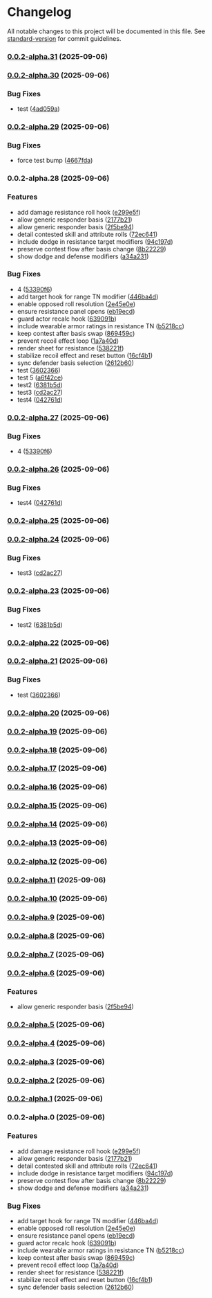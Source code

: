 # Changelog

All notable changes to this project will be documented in this file. See [standard-version](https://github.com/conventional-changelog/standard-version) for commit guidelines.

### [0.0.2-alpha.31](https://github.com/mirnau/sr3e/compare/v0.0.2-alpha.30...v0.0.2-alpha.31) (2025-09-06)

### [0.0.2-alpha.30](https://github.com/mirnau/sr3e/compare/v0.0.2-alpha.29...v0.0.2-alpha.30) (2025-09-06)


### Bug Fixes

* test ([4ad059a](https://github.com/mirnau/sr3e/commit/4ad059abf604130e450c4173f126f123a16c0c12))

### [0.0.2-alpha.29](https://github.com/mirnau/sr3e/compare/v0.0.2-alpha.28...v0.0.2-alpha.29) (2025-09-06)


### Bug Fixes

* force test bump ([4667fda](https://github.com/mirnau/sr3e/commit/4667fdaac66fae27d3a8f458ab8639bacdb62dd4))

### 0.0.2-alpha.28 (2025-09-06)


### Features

* add damage resistance roll hook ([e299e5f](https://github.com/mirnau/sr3e/commit/e299e5ff1cc52e70dd826b405687bd64eb1efdf2))
* allow generic responder basis ([2177b21](https://github.com/mirnau/sr3e/commit/2177b2154b50d0f40749a877f0507aa4ce6718f3))
* allow generic responder basis ([2f5be94](https://github.com/mirnau/sr3e/commit/2f5be946e2f470ba7125f2526e9af7bca15ec91c))
* detail contested skill and attribute rolls ([72ec641](https://github.com/mirnau/sr3e/commit/72ec641e910b6d124cb1f7787562e4e05987649f))
* include dodge in resistance target modifiers ([94c197d](https://github.com/mirnau/sr3e/commit/94c197da27fb1a5c62a38bcf1a6e434d7eca0ba3))
* preserve contest flow after basis change ([8b22229](https://github.com/mirnau/sr3e/commit/8b22229232d14317693c7d97e546b401fcb1fa05))
* show dodge and defense modifiers ([a34a231](https://github.com/mirnau/sr3e/commit/a34a231a0831e7c76189f5dfa3e102d7bee75e1b))


### Bug Fixes

* 4 ([53390f6](https://github.com/mirnau/sr3e/commit/53390f6597b7b0c1ea19695295cfe3a407786cff))
* add target hook for range TN modifier ([446ba4d](https://github.com/mirnau/sr3e/commit/446ba4dd04c10edd27be057e17375b1136ab2fd4))
* enable opposed roll resolution ([2e45e0e](https://github.com/mirnau/sr3e/commit/2e45e0e39aa171049873e8b6a311a7ffcb175a50))
* ensure resistance panel opens ([eb19ecd](https://github.com/mirnau/sr3e/commit/eb19ecdfae67da4b484d740ebcb134969a4f757f))
* guard actor recalc hook ([639091b](https://github.com/mirnau/sr3e/commit/639091ba51629b919213034a7a342b4b617f2cbd))
* include wearable armor ratings in resistance TN ([b5218cc](https://github.com/mirnau/sr3e/commit/b5218ccb246e9a509f0533d957cd739feddf49ee))
* keep contest after basis swap ([869459c](https://github.com/mirnau/sr3e/commit/869459c40da538262fd71cd26c473b4d049f2023))
* prevent recoil effect loop ([1a7a40d](https://github.com/mirnau/sr3e/commit/1a7a40d3e51f1b24335baf2e70b7544bbe03a0b9))
* render sheet for resistance ([538221f](https://github.com/mirnau/sr3e/commit/538221fca6cb6fbd2c3655f85c0fe69360e89943))
* stabilize recoil effect and reset button ([16cf4b1](https://github.com/mirnau/sr3e/commit/16cf4b14d3dceb42703b324fbc5d291d3c69fe42))
* sync defender basis selection ([2612b60](https://github.com/mirnau/sr3e/commit/2612b60f8577e2ee734596bace45321e2bb4d5cb))
* test ([3602366](https://github.com/mirnau/sr3e/commit/36023668922ee76037a0da3965ad7dd85bb8a734))
* test 5 ([a6f42ce](https://github.com/mirnau/sr3e/commit/a6f42ce05e63fdc4d693529083095db5de942d40))
* test2 ([6381b5d](https://github.com/mirnau/sr3e/commit/6381b5db15318c1301d5fc72543f244dfecaa862))
* test3 ([cd2ac27](https://github.com/mirnau/sr3e/commit/cd2ac27fa86917a21cd678229f39e324a74e3622))
* test4 ([042761d](https://github.com/mirnau/sr3e/commit/042761d607202e3dca35e018c0beff394f8e4d5a))

### [0.0.2-alpha.27](https://github.com/mirnau/sr3e/compare/v0.0.2-alpha.26...v0.0.2-alpha.27) (2025-09-06)


### Bug Fixes

* 4 ([53390f6](https://github.com/mirnau/sr3e/commit/53390f6597b7b0c1ea19695295cfe3a407786cff))

### [0.0.2-alpha.26](https://github.com/mirnau/sr3e/compare/v0.0.2-alpha.25...v0.0.2-alpha.26) (2025-09-06)


### Bug Fixes

* test4 ([042761d](https://github.com/mirnau/sr3e/commit/042761d607202e3dca35e018c0beff394f8e4d5a))

### [0.0.2-alpha.25](https://github.com/mirnau/sr3e/compare/v0.0.2-alpha.24...v0.0.2-alpha.25) (2025-09-06)

### [0.0.2-alpha.24](https://github.com/mirnau/sr3e/compare/v0.0.2-alpha.23...v0.0.2-alpha.24) (2025-09-06)


### Bug Fixes

* test3 ([cd2ac27](https://github.com/mirnau/sr3e/commit/cd2ac27fa86917a21cd678229f39e324a74e3622))

### [0.0.2-alpha.23](https://github.com/mirnau/sr3e/compare/v0.0.2-alpha.22...v0.0.2-alpha.23) (2025-09-06)


### Bug Fixes

* test2 ([6381b5d](https://github.com/mirnau/sr3e/commit/6381b5db15318c1301d5fc72543f244dfecaa862))

### [0.0.2-alpha.22](https://github.com/mirnau/sr3e/compare/v0.0.2-alpha.21...v0.0.2-alpha.22) (2025-09-06)

### [0.0.2-alpha.21](https://github.com/mirnau/sr3e/compare/v0.0.2-alpha.20...v0.0.2-alpha.21) (2025-09-06)


### Bug Fixes

* test ([3602366](https://github.com/mirnau/sr3e/commit/36023668922ee76037a0da3965ad7dd85bb8a734))

### [0.0.2-alpha.20](https://github.com/mirnau/sr3e/compare/v0.0.2-alpha.19...v0.0.2-alpha.20) (2025-09-06)

### [0.0.2-alpha.19](https://github.com/mirnau/sr3e/compare/v0.0.2-alpha.18...v0.0.2-alpha.19) (2025-09-06)

### [0.0.2-alpha.18](https://github.com/mirnau/sr3e/compare/v0.0.2-alpha.17...v0.0.2-alpha.18) (2025-09-06)

### [0.0.2-alpha.17](https://github.com/mirnau/sr3e/compare/v0.0.2-alpha.16...v0.0.2-alpha.17) (2025-09-06)

### [0.0.2-alpha.16](https://github.com/mirnau/sr3e/compare/v0.0.2-alpha.15...v0.0.2-alpha.16) (2025-09-06)

### [0.0.2-alpha.15](https://github.com/mirnau/sr3e/compare/v0.0.2-alpha.14...v0.0.2-alpha.15) (2025-09-06)

### [0.0.2-alpha.14](https://github.com/mirnau/sr3e/compare/v0.0.2-alpha.13...v0.0.2-alpha.14) (2025-09-06)

### [0.0.2-alpha.13](https://github.com/mirnau/sr3e/compare/v0.0.2-alpha.12...v0.0.2-alpha.13) (2025-09-06)

### [0.0.2-alpha.12](https://github.com/mirnau/sr3e/compare/v0.0.2-alpha.11...v0.0.2-alpha.12) (2025-09-06)

### [0.0.2-alpha.11](https://github.com/mirnau/sr3e/compare/v0.0.2-alpha.10...v0.0.2-alpha.11) (2025-09-06)

### [0.0.2-alpha.10](https://github.com/mirnau/sr3e/compare/v0.0.2-alpha.9...v0.0.2-alpha.10) (2025-09-06)

### [0.0.2-alpha.9](https://github.com/mirnau/sr3e/compare/v0.0.2-alpha.8...v0.0.2-alpha.9) (2025-09-06)

### [0.0.2-alpha.8](https://github.com/mirnau/sr3e/compare/v0.0.2-alpha.7...v0.0.2-alpha.8) (2025-09-06)

### [0.0.2-alpha.7](https://github.com/mirnau/sr3e/compare/v0.0.2-alpha.6...v0.0.2-alpha.7) (2025-09-06)

### [0.0.2-alpha.6](https://github.com/mirnau/sr3e/compare/v0.0.2-alpha.5...v0.0.2-alpha.6) (2025-09-06)


### Features

* allow generic responder basis ([2f5be94](https://github.com/mirnau/sr3e/commit/2f5be946e2f470ba7125f2526e9af7bca15ec91c))

### [0.0.2-alpha.5](https://github.com/mirnau/sr3e/compare/v0.0.2-alpha.4...v0.0.2-alpha.5) (2025-09-06)

### [0.0.2-alpha.4](https://github.com/mirnau/sr3e/compare/v0.0.2-alpha.3...v0.0.2-alpha.4) (2025-09-06)

### [0.0.2-alpha.3](https://github.com/mirnau/sr3e/compare/v0.0.2-alpha.2...v0.0.2-alpha.3) (2025-09-06)

### [0.0.2-alpha.2](https://github.com/mirnau/sr3e/compare/v0.0.2-alpha.1...v0.0.2-alpha.2) (2025-09-06)

### [0.0.2-alpha.1](https://github.com/mirnau/sr3e/compare/v0.0.2-alpha.0...v0.0.2-alpha.1) (2025-09-06)

### 0.0.2-alpha.0 (2025-09-06)


### Features

* add damage resistance roll hook ([e299e5f](https://github.com/mirnau/sr3e/commit/e299e5ff1cc52e70dd826b405687bd64eb1efdf2))
* allow generic responder basis ([2177b21](https://github.com/mirnau/sr3e/commit/2177b2154b50d0f40749a877f0507aa4ce6718f3))
* detail contested skill and attribute rolls ([72ec641](https://github.com/mirnau/sr3e/commit/72ec641e910b6d124cb1f7787562e4e05987649f))
* include dodge in resistance target modifiers ([94c197d](https://github.com/mirnau/sr3e/commit/94c197da27fb1a5c62a38bcf1a6e434d7eca0ba3))
* preserve contest flow after basis change ([8b22229](https://github.com/mirnau/sr3e/commit/8b22229232d14317693c7d97e546b401fcb1fa05))
* show dodge and defense modifiers ([a34a231](https://github.com/mirnau/sr3e/commit/a34a231a0831e7c76189f5dfa3e102d7bee75e1b))


### Bug Fixes

* add target hook for range TN modifier ([446ba4d](https://github.com/mirnau/sr3e/commit/446ba4dd04c10edd27be057e17375b1136ab2fd4))
* enable opposed roll resolution ([2e45e0e](https://github.com/mirnau/sr3e/commit/2e45e0e39aa171049873e8b6a311a7ffcb175a50))
* ensure resistance panel opens ([eb19ecd](https://github.com/mirnau/sr3e/commit/eb19ecdfae67da4b484d740ebcb134969a4f757f))
* guard actor recalc hook ([639091b](https://github.com/mirnau/sr3e/commit/639091ba51629b919213034a7a342b4b617f2cbd))
* include wearable armor ratings in resistance TN ([b5218cc](https://github.com/mirnau/sr3e/commit/b5218ccb246e9a509f0533d957cd739feddf49ee))
* keep contest after basis swap ([869459c](https://github.com/mirnau/sr3e/commit/869459c40da538262fd71cd26c473b4d049f2023))
* prevent recoil effect loop ([1a7a40d](https://github.com/mirnau/sr3e/commit/1a7a40d3e51f1b24335baf2e70b7544bbe03a0b9))
* render sheet for resistance ([538221f](https://github.com/mirnau/sr3e/commit/538221fca6cb6fbd2c3655f85c0fe69360e89943))
* stabilize recoil effect and reset button ([16cf4b1](https://github.com/mirnau/sr3e/commit/16cf4b14d3dceb42703b324fbc5d291d3c69fe42))
* sync defender basis selection ([2612b60](https://github.com/mirnau/sr3e/commit/2612b60f8577e2ee734596bace45321e2bb4d5cb))